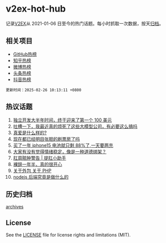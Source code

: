 # v2ex-hot-hub

 记录[V2EX](https://www.v2ex.com/)从 2021-01-06 日至今的热门话题。每小时抓取一次数据，按天[归档](archives)。
 
 ## 相关项目

- [GitHub热榜](https://github.com/snaildev/github-hot-hub)
- [知乎热榜](https://github.com/snaildev/zhihu-hot-hub)
- [微博热榜](https://github.com/snaildev/weibo-hot-hub)
- [头条热榜](https://github.com/snaildev/toutiao-hot-hub)
- [抖音热榜](https://github.com/snaildev/douyin-hot-hub)


 `更新时间：2025-02-26 10:13:11 +0800`

## 热议话题

1. [独立开发大半年时间，终于迎来了第一个 100 美元](https://www.v2ex.com/t/1114017)
1. [吐槽一下，我最近真的烦死了这些大模型公司，有必要这么搞吗](https://www.v2ex.com/t/1114012)
1. [真爱是什么样的?](https://www.v2ex.com/t/1114055)
1. [现在都已经明目张胆的刷票房了吗](https://www.v2ex.com/t/1114237)
1. [买了一年 iphone15 电池就只剩 88%了,一天要两充](https://www.v2ex.com/t/1114039)
1. [大家有没有觉得情绪稳定，像是一种道德绑架？](https://www.v2ex.com/t/1114009)
1. [肛周脓肿警告 | 提肛小助手](https://www.v2ex.com/t/1114074)
1. [裸辞一年半，真的很开心](https://www.v2ex.com/t/1114129)
1. [关于外包 关于 PHP](https://www.v2ex.com/t/1114241)
1. [nodejs 后端究竟是做什么的](https://www.v2ex.com/t/1114025)

## 历史归档

[archives](archives)

## License

See the [LICENSE](LICENSE) file for license rights and limitations (MIT).
